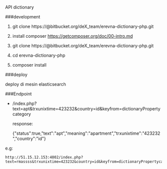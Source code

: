 API dictionary

###development

  1. git clone https://<username>@bitbucket.org/deX_team/erevna-dictionary-php.git

  2. install composer https://getcomposer.org/doc/00-intro.md

  3. git clone https://<username>@bitbucket.org/deX_team/erevna-dictionary-php.git

  4. cd erevna-dictionary-php

  5. composer install

###deploy

  deploy di mesin elasticsearch

###Endpoint

  - /index.php?text=apt&trxunixtime=423232&country=id&keyfrom=dictionaryPropertycategory

    response:

      {"status":true,"text":"apt","meaning":"apartment","trxunixtime":"423232","country":"id"}

  e.g:

    http://51.15.12.153:4002/index.php?text=rmassss&trxunixtime=423232&country=id&keyfrom=dictionaryPropertycategory
